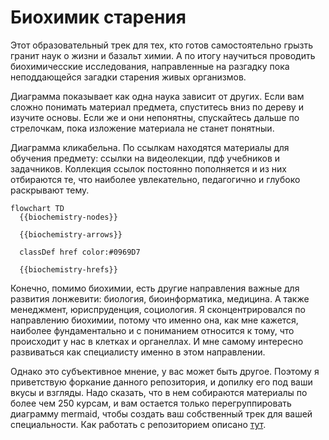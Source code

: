 # Биохимик старения

Этот образовательный трек для тех, кто готов самостоятельно грызть гранит наук о жизни и базальт химии. А по итогу научиться проводить биохимичесские исследования, направленные на разгадку пока неподдающейся загадки старения живых организмов.

Диаграмма показывает как одна наука зависит от других. Если вам сложно понимать материал предмета, спуститесь вниз по дереву и изучите основы. Если же и они непонятны, спускайтесь дальше по стрелочкам, пока изложение материала не станет понятныи.

Диаграмма кликабельна. По ссылкам находятся материалы для обучения предмету: ссылки на видеолекции, пдф учебников и задачников. Коллекция ссылок постоянно пополняется и из них отбираются те, что наиболее увлекательно, педагогично и глубоко раскрывают тему.

```mermaid
flowchart TD
  {{biochemistry-nodes}}

  {{biochemistry-arrows}}

  classDef href color:#0969D7

  {{biochemistry-hrefs}}
```

Конечно, помимо биохимии, есть другие направления важные для развития лонжевити: биология, биоинформатика, медицина. А также менеджмент, юриспруденция, социология.
Я сконцентрировался по направлению биохимии, потому что именно она, как мне кажется, наиболее фундаментально и с пониманием относится к тому, что происходит у нас в клетках и органеллах. И мне самому интересно развиваться как специалисту именно в этом направлении.

Однако это субъективное мнение, у вас может быть другое. Поэтому я приветствую форкание данного репозитория, и допилку его под ваши вкусы и взгляды. Надо сказать, что в нем собираются материалы по более чем 250 курсам, и вам остается только перегруппировать диаграмму mermaid, чтобы создать ваш собственный трек для вашей специальности. Как работать с репозиторием описано [тут](scripts).
